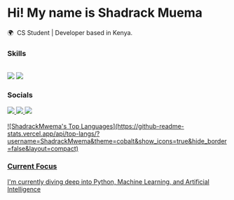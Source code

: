Hi! My name is Shadrack Muema 
========================================================================================================================================

🌍  CS Student | Developer based in  Kenya.
<br/>

### Skills

<br/>
<img src="https://skillicons.dev/icons?i=react,bootstrap,html,css,vscode,git," />
    <img src="https://skillicons.dev/icons?i=nodejs,javascript,express,java,mysql" /><br>


### Socials

<div id="badges">
   <a href="mailto:mutinda.shadrack20@gmail.com">
    <img src="https://img.shields.io/badge/Gmail-333333?style=for-the-badge&logo=gmail&logoColor=red" />
  </a>
  <a href="https://www.linkedin.com/in/shadrack-mutinda-2b5813239" target="_blank">
    <img src="https://img.shields.io/badge/LinkedIn-0077B5?style=for-the-badge&logo=linkedin&logoColor=white" target="_blank" />
  </a>
  <a href="http://shadrack.great-site.net/?i=1" target="_blank">
     <img src="https://img.shields.io/badge/Portfolio-FF5722?style=for-the-badge&logo=todoist&logoColor=white" target="_blank" /> 
</div><br/>
![ShadrackMwema's Top Languages](https://github-readme-stats.vercel.app/api/top-langs/?username=ShadrackMwema&theme=cobalt&show_icons=true&hide_border=false&layout=compact)
      
### Current Focus <br/>

I'm currently diving deep into Python, Machine Learning, and Artificial Intelligence 
